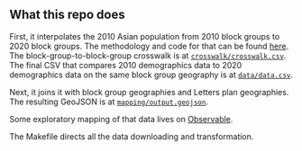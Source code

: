 ## What this repo does

First, it interpolates the 2010 Asian population from 2010 block groups to 2020 block groups. The methodology and code for that can be found [here](https://jsonkao.github.io/asam-redistricting-maps/census.html). The block-group-to-block-group crosswalk is at [`crosswalk/crosswalk.csv`](https://github.com/jsonkao/asam-redistricting-maps/blob/main/crosswalk/crosswalk.csv). The final CSV that compares 2010 demographics data to 2020 demographics data on the same block group geography is at [`data/data.csv`](https://github.com/jsonkao/asam-redistricting-maps/blob/main/data/data.csv).

Next, it joins it with block group geographies and Letters plan geographies. The resulting GeoJSON is at [`mapping/output.geojson`](https://github.com/jsonkao/asam-redistricting-maps/blob/main/mapping/output.geojson).

Some exploratory mapping of that data lives on [Observable](https://observablehq.com/@jsonkao/asam-redistricting-maps).

The Makefile directs all the data downloading and transformation.